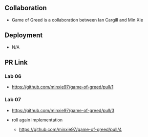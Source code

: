 ## Collaboration
* Game of Greed is a collaboration between Ian Cargill and Min Xie

## Deployment
* N/A

## PR Link

### Lab 06
* https://github.com/minxie97/game-of-greed/pull/1

### Lab 07
* https://github.com/minxie97/game-of-greed/pull/3

* roll again implementation
  * https://github.com/minxie97/game-of-greed/pull/4
